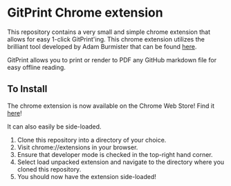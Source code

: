 # GitPrint Chrome extension

This repository contains a very small and simple chrome extension that allows for easy 1-click GitPrint'ing. This chrome extension utilizes the brilliant tool developed by Adam Burmister that can be found [here](https://gitprint.com).

GitPrint allows you to print or render to PDF any GitHub markdown file for easy offline reading.

## To Install

The chrome extension is now available on the Chrome Web Store! Find it [here](https://chrome.google.com/webstore/detail/gitprint/igmdhkjenljbkggljeobknjgehilnjmp?hl=en-US&gl=US)! 

It can also easily be side-loaded.

1. Clone this repository into a directory of your choice.
2. Visit chrome://extensions in your browser.
3. Ensure that developer mode is checked in the top-right hand corner.
4. Select load unpacked extension and navigate to the directory where you cloned this repository.
5. You should now have the extension side-loaded! 
